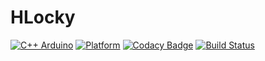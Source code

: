 # HLocky

[![C++ Arduino](https://img.shields.io/badge/c%2B%2B-Arduino%20-red.svg)](https://docs.platformio.org/en/latest/platforms/espressif32.html)
[![Platform](https://img.shields.io/badge/platform-esp__wroom__02-orange.svg)](https://www.espressif.com/en/products/hardware/esp-wroom-02/overview)
[![Codacy Badge](https://api.codacy.com/project/badge/Grade/f7fb4cfed44441b188912c8f1cb010f2)](https://www.codacy.com?utm_source=github.com&amp;utm_medium=referral&amp;utm_content=Melkoroth/HLocky&amp;utm_campaign=Badge_Grade)
[![Build Status](https://travis-ci.com/Melkoroth/HLocky.svg?token=jLXVWnBdCix3QQKg7rsP&branch=master)](https://travis-ci.com/Melkoroth/HLocky)
